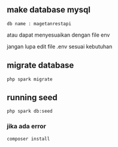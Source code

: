 ## make database mysql
`db name : magetanrestapi`

atau dapat menyesuaikan dengan file env

jangan lupa edit file .env sesuai kebutuhan




## migrate database
`php spark migrate`


## running seed
`php spark db:seed`


### jika ada error
`composer install`

